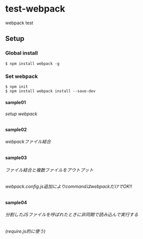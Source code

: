 # test-webpack
webpack test

## Setup

### Global install
```
$ npm install webpack -g
```
### Set webpack
```	
$ npm init
$ npm install webpack install --save-dev
```

#### sample01 

###### setup webpack


#### sample02
###### webpackファイル結合

#### sample03
###### ファイル結合と複数ファイルをアウトプット
###### webpack.config.js追加によりcommandはwebpackだけでOK!!

#### sample04
###### 分割したJSファイルを呼ばれたときに非同期で読み込んで実行する
###### (require.js的に使う)
